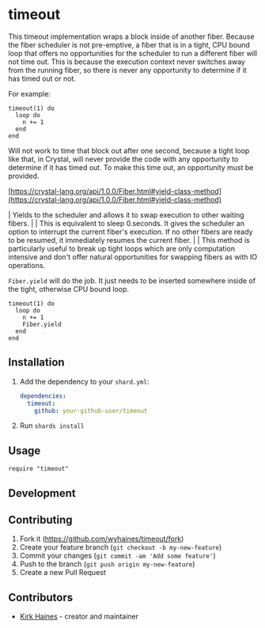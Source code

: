 # timeout

This timeout implementation wraps a block inside of another fiber. Because the fiber scheduler is not pre-emptive, a fiber that is in a tight, CPU bound loop that offers no opportunities for the scheduler to run a different fiber will not time out. This is because the execution context never switches away from the running fiber, so there is never any opportunity to determine if it has timed out or not.

For example:

```crystal
timeout(1) do
  loop do
    n += 1
  end
end
```

Will not work to time that block out after one second, because a tight loop like that, in Crystal, will never provide the code with any opportunity to determine if it has timed out. To make this time out, an opportunity must be provided.

[https://crystal-lang.org/api/1.0.0/Fiber.html#yield-class-method](https://crystal-lang.org/api/1.0.0/Fiber.html#yield-class-method)

| Yields to the scheduler and allows it to swap execution to other waiting fibers.
|
| This is equivalent to sleep 0.seconds. It gives the scheduler an option to interrupt the current fiber's execution. If no other fibers are ready to be resumed, it immediately resumes the current fiber.
|
| This method is particularly useful to break up tight loops which are only computation intensive and don't offer natural opportunities for swapping fibers as with IO operations.

`Fiber.yield` will do the job. It just needs to be inserted somewhere inside of the tight, otherwise CPU bound loop.

```crystal
timeout(1) do
  loop do
    n += 1
    Fiber.yield
  end
end
```

## Installation

1. Add the dependency to your `shard.yml`:

   ```yaml
   dependencies:
     timeout:
       github: your-github-user/timeout
   ```

2. Run `shards install`

## Usage

```crystal
require "timeout"
```


## Development


## Contributing

1. Fork it (<https://github.com/wyhaines/timeout/fork>)
2. Create your feature branch (`git checkout -b my-new-feature`)
3. Commit your changes (`git commit -am 'Add some feature'`)
4. Push to the branch (`git push origin my-new-feature`)
5. Create a new Pull Request

## Contributors

- [Kirk Haines](https://github.com/wyhaines) - creator and maintainer
